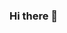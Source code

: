### Hi there 👋

<!--
**ASKAUTU/ASKAUTU** is a ✨ _special_ ✨ repository because its `README.md` (this file) appears on your GitHub profile.

Here are some ideas to get you started:

- 🔭 I’m currently working on ...
- 🌱 I’m currently learning ...
- 👯 I’m looking to collaborate on ...
- 🤔 I’m looking for help with ...
- 💬 Ask me about ...![Sprite-0004](https://github.com/ASKAUTU/ASKAUTU/assets/144026114/de37d583-2c53-4a44-a991-ce2600b66576)

- 📫 How to reach me: ...
- 😄 Pronouns: ...
- ⚡ Fun fact: ...
-->
